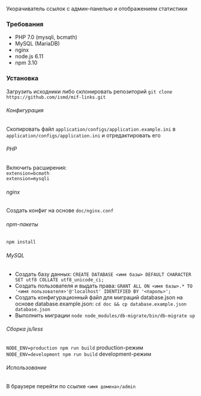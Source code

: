 Укорачиватель ссылок с админ-панелью и отображением статистики

### Требования
- PHP 7.0 (mysqli, bcmath)
- MySQL (MariaDB)
- nginx
- node.js 6.11
- npm 3.10

### Установка
Загрузить исходники либо склонировать репозиторий
`git clone https://github.com/ismd/mif-links.git`
###### Конфигурация
Скопировать файл `application/configs/application.example.ini` в `application/configs/application.ini` и отредактировать его
###### PHP
Включить расширения:  
`extension=bcmath`  
`extension=mysqli`
###### nginx
Создать конфиг на основе `doc/nginx.conf`
###### npm-пакеты
`npm install`
###### MySQL
- Создать базу данных:
`CREATE DATABASE <имя базы> DEFAULT CHARACTER SET utf8 COLLATE utf8_unicode_ci;`
- Создать пользователя и выдать права:
`GRANT ALL ON <имя базы>.* TO '<имя пользователя>'@'localhost' IDENTIFIED BY '<пароль>';`
- Создать конфигурационный файл для миграций database.json на основе database.example.json:
`cd doc && cp database.example.json database.json`
- Выполнить миграции
`node node_modules/db-migrate/bin/db-migrate up`
###### Сборка js/less
`NODE_ENV=production npm run build` production-режим  
`NODE_ENV=development npm run build` development-режим
###### Использование
В браузере перейти по ссылке `<имя домена>/admin`
